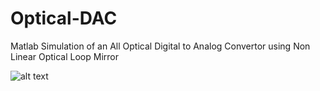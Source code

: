 # Optical-DAC
Matlab Simulation of an All Optical Digital to Analog Convertor using Non Linear Optical Loop Mirror

![alt text](Optical-DAC/3b.jpg)
